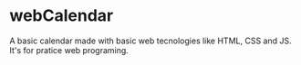 # webCalendar
A basic calendar made with basic web tecnologies like HTML, CSS and JS. It's for pratice web programing.
